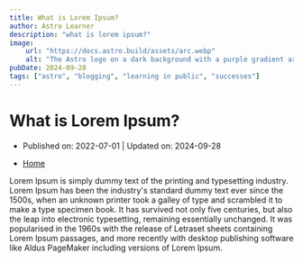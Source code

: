 ```yaml
---
title: What is Lorem Ipsum?
author: Astro Learner
description: "what is lorem ipsum?"
image:
    url: "https://docs.astro.build/assets/arc.webp"
    alt: "The Astro logo on a dark background with a purple gradient arc."
pubDate: 2024-09-28
tags: ["astro", "blogging", "learning in public", "successes"]
---
```

# What is Lorem Ipsum?

- Published on: 2022-07-01 | Updated on: 2024-09-28

- [Home](/)

Lorem Ipsum is simply dummy text of the printing and typesetting industry. Lorem Ipsum has been the industry's standard dummy text ever since the 1500s, when an unknown printer took a galley of type and scrambled it to make a type specimen book. It has survived not only five centuries, but also the leap into electronic typesetting, remaining essentially unchanged. It was popularised in the 1960s with the release of Letraset sheets containing Lorem Ipsum passages, and more recently with desktop publishing software like Aldus PageMaker including versions of Lorem Ipsum.

